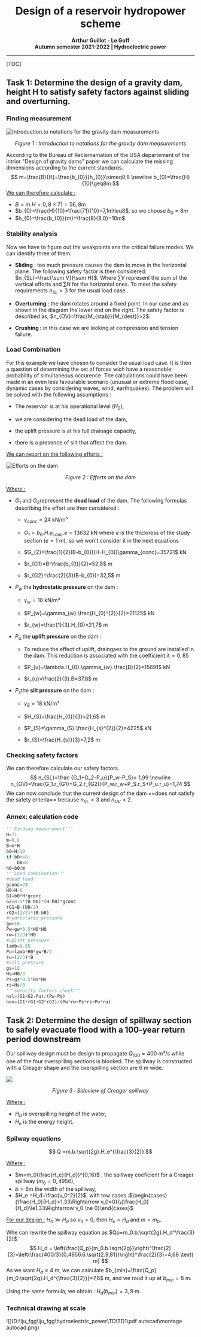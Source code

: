 # <center>Design of a reservoir hydropower scheme</center>

<center><b>Arthur Guillot - Le Goff</b> </center> 

<center><b>Autumn semester 2021-2022 | Hydroelectric power</b> </center> 

------

[TOC]

<div style="page-break-after: always; break-after: page;"></div>

## Task 1: Determine the design of a gravity dam, height H to satisfy safety factors against sliding and overturning.

### Finding measurement

![Introduction to notations for the gravity dam measurements](D:/lju_fgg/lju_fgg/hydroelectric_power/TD/TD1/images/schema_dimension.png)

<center><em>Figure 1 : Introduction to notations for the gravity dam measurements</em></center>

According to the Bureau of Reclemamation of the USA departement of the intrior "Design of gravity dams" paper we can calculate the missing dimensions according to the current standards.
$$
m=\frac{B}{H}=\frac{b_{0}}{h_{0}}\simeq0,8
\newline
b_{0}=\frac{H}{10}\geq8m
$$
<u>We can therefore calculate :</u>

-   $B=m.H=0,8\times71=56,8$m
-   $b_{0}=\frac{H}{10}=\frac{71}{10}=7,1m\leq8$, so we choose $b_{0}=8m$
-   $h_{0}=\frac{b_{0}}{m}=\frac{8}{8,0}=10m$

### Stability analysis

Now we have to figure out the weakpoints ans the critical failure modes. We can identify three of them:

-   **Sliding** : too much pressure causes the dam to move in the horizontal plane. The following safety factor is then considered: $n_{SL}=\frac{\sum V}{\sum H}$. Where $\sum V$ represent the sum of the vertical efforts and $\sum H$ for the horizontal ones. To meet the safety requirements $n_{SL}>3$ for the usual load case.

-   **Overturning** : the dam rotates around a fixed point. In our case and as shown in the diagram the lower end on the right. The safety factor is described as, $n_{OV}=\frac{M_{stab}}{M_{dest}}>2$.

-   **Crushing :** in this case we are looking at compression and tension failure.

### Load Combination

For this example we have chosen to consider the usual load case. It is then a question of determining the set of forces wich have a reasonable probability of simultaneous occurence. The calculations could have been made in an even less favourable scenario (unusual or extreme flood case, dynamic cases by considering waves, wind, earthquakes). The problem will be solved with the following assumptions :

-   The reservoir is at his operational level ($H_{0}$),

-   we are considering the dead load of the dam,

-   the uplift pressure is at his full drainage capacity,

-   there is a presence of silt that affect the dam.

<u><span class="underline">We can report on the following efforts :</span></u>

![Efforts on the dam](D:/lju_fgg/lju_fgg/hydroelectric_power/TD/TD1/images/schema_forces.png)

<center><em>Figure 2 : Efforts on the dam</em></center>

<u>Where :</u>

-   $G_{1}$ and $G_{2}$represent the **dead load** of the dam. The following formulas describing the effort are then considered :

    -   $\gamma_{conc}=24$ kN/m³

    -   $G_{1}=b_{0}.H.\gamma_{conc}.e=13632$ kN
        where $e$ is the thickness of the study section ($e=1$ m), so we won't consider it in the next equations 

    -   $G_{2}=\frac{1}{2}(B-b_{0})(H-H_{0})\gamma_{conc}=35721$ kN

    -   $r_{G1}=B-\frac{b_{0}}{2}=52,8$ m

    -   $r_{G2}=\frac{2}{3}(B-b_{0})=32,5$ m

-   $P_{w}$ the **hydrostatic pressure** on the dam :

    -   $\gamma_{w}=10$ kN/m³

    -   $P_{w}=\gamma_{w}.\frac{H_{0}^{2}}{2}=21125$ kN

    -   $r_{w}=\frac{1}{3}.H_{0}=21,7$ m

-   $P_{u}$ the **uplift pressure** on the dam :

    -   To reduce the effect of uplift, draingaes to the ground are installed in the dam. This reduction is associated with the coefficient $\lambda=0,85$

    -   $P_{u}=\lambda.H_{0}.\gamma_{w}.\frac{B}{2}=15691$ kN

    -   $r_{u}=\frac{2}{3}.B=37,8$ m

-   $P_{s}$the **silt pressure** on the dam :

    -   $\gamma_{S}=18$ kN/m³

    -   $H_{S}=\frac{H_{0}}{3}=21,6$ m

    -   $P_{S}=\gamma_{S}.\frac{H_{s}^{2}}{2}=4225$ kN

    -   $r_{S}=\frac{H_{s}}{3}=7,2$ m

### Checking safety factors

We can therefore calculate our safety factors.
$$
n_{SL}=\frac {G_1+G_2-P_u}{P_w-P_S}= 1,99
\newline
n_{OV}=\frac{G_1.r_{G1}+G_2.r_{G2}}{P_w.r_w+P_S.r_S+P_u.r_u}=1,74
$$
We can now conclude that the current design of the dam ==does not satisfy the safety criteria== because $n_{SL}<3$ and $n_{OV}<2$.

### Annex: calculation code 

```python
'''Finding measurement'''
H=71
m=0.8
B=m*H
b0=H/10
if b0<=8:
    b0=8
h0=b0/m
'''Load combination'''
#dead load
gconc=24
H0=H-6
G1=b0*H*gconc
G2=0.5*(B-b0)*(H-h0)*gconc
rG1=B-(b0/2)
rG2=(2/3)*(B-b0)
#hydrostatic pressure
gw=10
Pw=gw*0.5*H0*H0
rw=(1/3)*H0
#uplift pressure
lamb=0.85
Pu=lamb*H0*gw*B/2
ru=(2/3)*B
#silt pressure
gs=18
Hs=H0/3
Ps=gs*0.5*Hs*Hs
rs=Hs/3
'''security factors check'''
nsl=(G1+G2-Pu)/(Pw-Ps)
nov=(G1*rG1+G2*rG2)/(Pw*rw+Ps*rs+Pu*ru)
```

## Task 2: Determine the design of spillway section to safely evacuate flood with a 100-year  return period downstream

Our spillway design must be design to propagate $Q_{100}=400$ m³/s while one of the four overspilling sections is blocked. The spillway is constructed with a Creager shape and the overspilling section are $6$ m wide. 

![](D:\lju_fgg\lju_fgg\hydroelectric_power\TD\TD1\images\schema_overspilling.png)

<center><em>Figure 3 : Sideview of Creager spillway</em></center>

<u>Where :</u>

- $H_d$ is overspilling height of the water,
- $H_e$ is the energy height.

### Spilway equations

$$
Q =m.b.\sqrt{2g}.H_e^{\frac{3}{2}}
$$

<u>Where :</u>

- $m=m_0(\frac{H_e}{H_d})^{0,16}$ , the spillway coeficient for a Creager spillway ($m_0=0,4956$), 
- $b=6$m the width of the spillway, 
- $H_e =H_d+\frac{v_0^2}{2}$, with tow cases :$\begin{cases}{\frac{H_0}{H_d}>1,33\Rightarrow v_0=0}\\{\frac{H_0}{H_d}\le1,33\Rightarrow v_0  \ne 0}\end{cases}$

<u>For our design :</u> $H_0\gg H_d$ so $v_0=0$, then $H_e=H_d$ and $m=m_0$.

Whe can rewrite the spillway equation as $Qp=m_0.b.\sqrt{2g}.H_d^\frac{3}{2}$
$$
H_d = \left(\frac{Q_p}{m_0.b.\sqrt{2g}}\right)^\frac{2}{3}=\left(\frac{400/3}{0,4956.6.\sqrt{2.9,81}}\right)^\frac{2}{3}=4,68 \text{ m}
$$
As we want $H_d \le 4$ m, we can calculate $b_{min}=\frac{Q_p}{m_0.\sqrt{2g}.H_d^{\frac{3}{2}}}=7,6$ m, and we roud it up at $b_{min}=8$ m.

Using the same formula, we obtain : $H_d(b_{min})=3,9$ m.

<div style="page-break-after: always; break-after: page;"></div>

### Technical drawing at scale

![](D:\lju_fgg\lju_fgg\hydroelectric_power\TD\TD1\pdf autocad\montage autocad.png)

